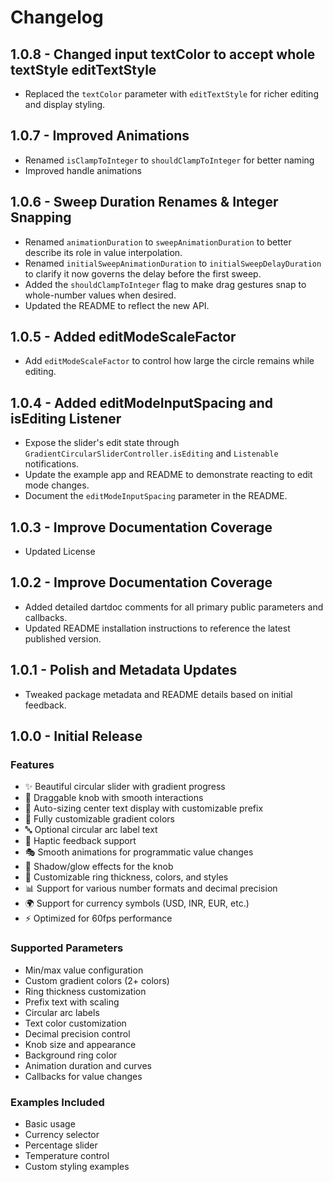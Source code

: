 # Changelog

## 1.0.8 - Changed input textColor to accept whole textStyle editTextStyle

- Replaced the `textColor` parameter with `editTextStyle` for richer editing and display styling.

## 1.0.7 - Improved Animations

- Renamed `isClampToInteger` to `shouldClampToInteger` for better naming
- Improved handle animations

## 1.0.6 - Sweep Duration Renames & Integer Snapping

- Renamed `animationDuration` to `sweepAnimationDuration` to better describe its role in value interpolation.
- Renamed `initialSweepAnimationDuration` to `initialSweepDelayDuration` to clarify it now governs the delay before the first sweep.
- Added the `shouldClampToInteger` flag to make drag gestures snap to whole-number values when desired.
- Updated the README to reflect the new API.

## 1.0.5 - Added editModeScaleFactor

- Add `editModeScaleFactor` to control how large the circle remains while editing.

## 1.0.4 - Added editModeInputSpacing and isEditing Listener

- Expose the slider's edit state through `GradientCircularSliderController.isEditing` and `Listenable` notifications.
- Update the example app and README to demonstrate reacting to edit mode changes.
- Document the `editModeInputSpacing` parameter in the README.


## 1.0.3 - Improve Documentation Coverage

- Updated License

## 1.0.2 - Improve Documentation Coverage

- Added detailed dartdoc comments for all primary public parameters and callbacks.
- Updated README installation instructions to reference the latest published version.

## 1.0.1 - Polish and Metadata Updates

- Tweaked package metadata and README details based on initial feedback.

## 1.0.0 - Initial Release

### Features
- ✨ Beautiful circular slider with gradient progress
- 🎯 Draggable knob with smooth interactions
- 📝 Auto-sizing center text display with customizable prefix
- 🎨 Fully customizable gradient colors
- 🔤 Optional circular arc label text
- 📳 Haptic feedback support
- 🎭 Smooth animations for programmatic value changes
- 💫 Shadow/glow effects for the knob
- 🎨 Customizable ring thickness, colors, and styles
- 📊 Support for various number formats and decimal precision
- 🌍 Support for currency symbols (USD, INR, EUR, etc.)
- ⚡ Optimized for 60fps performance

### Supported Parameters
- Min/max value configuration
- Custom gradient colors (2+ colors)
- Ring thickness customization
- Prefix text with scaling
- Circular arc labels
- Text color customization
- Decimal precision control
- Knob size and appearance
- Background ring color
- Animation duration and curves
- Callbacks for value changes

### Examples Included
- Basic usage
- Currency selector
- Percentage slider
- Temperature control
- Custom styling examples
